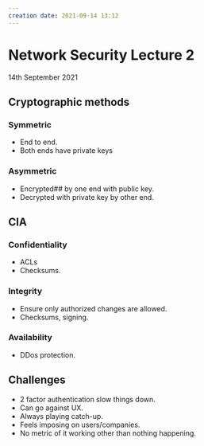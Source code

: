 ```yaml
---
creation date: 2021-09-14 13:12
---
```

#  Network Security Lecture 2
14th September 2021

## Cryptographic methods
### Symmetric
- End to end.
- Both ends have private keys
### Asymmetric
- Encrypted##  by one end with public key.
- Decrypted with private key by other end.

## CIA
### Confidentiality
- ACLs
- Checksums.
### Integrity
- Ensure only authorized changes are allowed.
- Checksums, signing.
### Availability
- DDos protection.

## Challenges
- 2 factor authentication slow things down.
- Can go against UX.
- Always playing catch-up.
- Feels imposing on users/companies.
- No metric of it working other than nothing happening.

